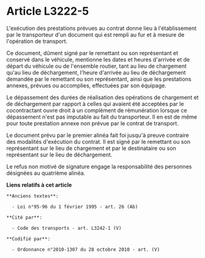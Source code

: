 # Article L3222-5

L'exécution des prestations prévues au contrat donne lieu à l'établissement par le transporteur d'un document qui est rempli
au fur et à mesure de l'opération de transport.

Ce document, dûment signé par le remettant ou son représentant et conservé dans le véhicule, mentionne les dates et heures
d'arrivée et de départ du véhicule ou de l'ensemble routier, tant au lieu de chargement qu'au lieu de déchargement, l'heure
d'arrivée au lieu de déchargement demandée par le remettant ou son représentant, ainsi que les prestations annexes, prévues
ou accomplies, effectuées par son équipage.

Le dépassement des durées de réalisation des opérations de chargement et de déchargement par rapport à celles qui avaient été
acceptées par le cocontractant ouvre droit à un complément de rémunération lorsque ce dépassement n'est pas imputable au fait
du transporteur. Il en est de même pour toute prestation annexe non prévue par le contrat de transport.

Le document prévu par le premier alinéa fait foi jusqu'à preuve contraire des modalités d'exécution du contrat. Il est signé
par le remettant ou son représentant sur le lieu de chargement et par le destinataire ou son représentant sur le lieu de
déchargement.

Le refus non motivé de signature engage la responsabilité des personnes désignées au quatrième alinéa.

**Liens relatifs à cet article**

	**Anciens textes**:

	  - Loi n°95-96 du 1 février 1995 - art. 26 (Ab)

	**Cité par**:

	  - Code des transports - art. L3242-1 (V)

	**Codifié par**:

	  - Ordonnance n°2010-1307 du 28 octobre 2010 - art. (V)

